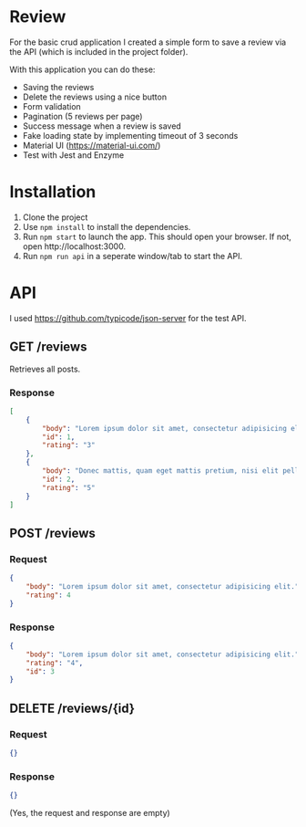 # Review

For the basic crud application I created a simple form to save a review via the API (which is included in the project folder).

With this application you can do these:

- Saving the reviews
- Delete the reviews using a nice button
- Form validation
- Pagination (5 reviews per page)
- Success message when a review is saved
- Fake loading state by implementing timeout of 3 seconds
- Material UI (https://material-ui.com/)
- Test with Jest and Enzyme

# Installation

1. Clone the project
2. Use `npm install` to install the dependencies.
3. Run `npm start` to launch the app. This should open your browser. If not, open http://localhost:3000.
4. Run `npm run api` in a seperate window/tab to start the API.

# API

I used https://github.com/typicode/json-server for the test API.

## GET /reviews
Retrieves all posts.

### Response

```json
[
    {
        "body": "Lorem ipsum dolor sit amet, consectetur adipisicing elit.",
        "id": 1,
        "rating": "3"
    },
    {
        "body": "Donec mattis, quam eget mattis pretium, nisi elit pellentesque sapien, id consequat eros risus vel neque.",
        "id": 2,
        "rating": "5"
    }
]
```

## POST /reviews

### Request

```json
{
    "body": "Lorem ipsum dolor sit amet, consectetur adipisicing elit.",
    "rating": 4
}
```

### Response

```json
{
    "body": "Lorem ipsum dolor sit amet, consectetur adipisicing elit.",
    "rating": "4",
    "id": 3
}
```

## DELETE /reviews/{id}

### Request
```json
{}
```

### Response
```json
{}
```

(Yes, the request and response are empty)
